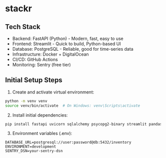 # stackr

## Tech Stack
- Backend: FastAPI (Python) - Modern, fast, easy to use
- Frontend: Streamlit - Quick to build, Python-based UI
- Database: PostgreSQL - Reliable, good for time-series data
- Infrastructure: Docker + DigitalOcean
- CI/CD: GitHub Actions
- Monitoring: Sentry (free tier)

## Initial Setup Steps

1. Create and activate virtual environment:
```bash
python -m venv venv
source venv/bin/activate  # On Windows: venv\Scripts\activate
```

2. Install initial dependencies:
```bash
pip install fastapi uvicorn sqlalchemy psycopg2-binary streamlit pandas python-dotenv pytest
```

3. Environment variables (.env):
```
DATABASE_URL=postgresql://user:password@db:5432/inventory
ENVIRONMENT=development
SENTRY_DSN=your-sentry-dsn
```